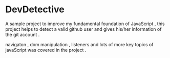 # DevDetective

A sample project to improve my fundamental foundation of JavaScript , this project helps to detect a valid github user and gives his/her information of the git account . 

navigaton , dom manipulation , listeners and lots of more key topics of javaScript was covered in the project . 
